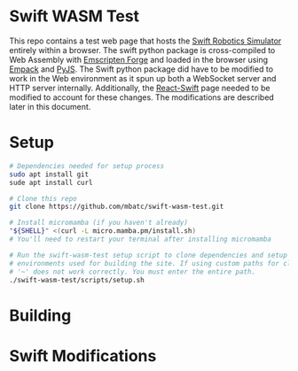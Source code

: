 # Swift WASM Test

This repo contains a test web page that hosts the [Swift Robotics Simulator](https://github.com/jhavl/swift) entirely within a browser. The swift python package is cross-compiled to Web Assembly with [Emscripten Forge](https://github.com/emscripten-forge/recipes) and loaded in the browser using [Empack](https://github.com/emscripten-forge/empack) and [PyJS](https://github.com/emscripten-forge/pyjs.git). The Swift python package did have to be modified to work in the Web environment as it spun up both a WebSocket server and HTTP server internally. Additionally, the [React-Swift](https://github.com/jhavl/react-swift.git) page needed to be modified to account for these changes. The modifications are described later in this document.

# Setup

```sh
# Dependencies needed for setup process
sudo apt install git
sude apt install curl

# Clone this repo
git clone https://github.com/mbatc/swift-wasm-test.git

# Install micromamba (if you haven't already)
"${SHELL}" <(curl -L micro.mamba.pm/install.sh)
# You'll need to restart your terminal after installing micromamba

# Run the swift-wasm-test setup script to clone dependencies and setup
# environments used for building the site. If using custom paths for cloned repos
# '~' does not work correctly. You must enter the entire path.
./swift-wasm-test/scripts/setup.sh
```

# Building



# Swift Modifications


